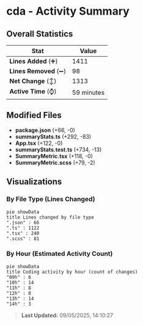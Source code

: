 # cda - Activity Summary 

## Overall Statistics

| Stat                   | Value                                                             |
| ---------------------- | ----------------------------------------------------------------- |
| **Lines Added** (➕)   | 1411                                          |
| **Lines Removed** (➖) | 98                                        |
| **Net Change** (↕)    | 1313                |
| **Active Time** (⌚)   | 59 minutes |


## Modified Files
- **package.json** (+66, -0)
- **summaryStats.ts** (+292, -83)
- **App.tsx** (+122, -0)
- **summaryStats.test.ts** (+734, -13)
- **SummaryMetric.tsx** (+118, -0)
- **SummaryMetric.scss** (+79, -2)

## Visualizations

### By File Type (Lines Changed)

```mermaid
pie showData
title Lines changed by file type
".json" : 66
".ts" : 1122
".tsx" : 240
".scss" : 81
```

### By Hour (Estimated Activity Count)

```mermaid
pie showData
title Coding activity by hour (count of changes)
"09h" : 6
"10h" : 14
"11h" : 8
"12h" : 8
"13h" : 14
"14h" : 3
```


> **Last Updated:** 09/05/2025, 14:10:27